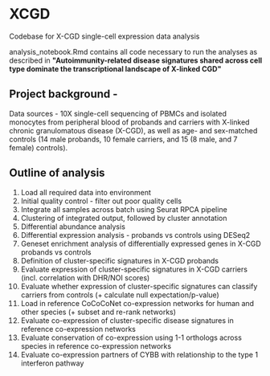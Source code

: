 # XCGD
Codebase for X-CGD single-cell expression data analysis

analysis_notebook.Rmd contains all code necessary to run the analyses as described in 
__"Autoimmunity-related disease signatures shared across cell type dominate the transcriptional landscape of X-linked CGD"__

## Project background - 

Data sources - 10X single-cell sequencing of PBMCs and isolated monocytes from peripheral blood of probands and carriers with X-linked chronic granulomatous disease (X-CGD), as well as age- and sex-matched controls (14 male probands, 10 female carriers, and 15 (8 male, and 7 female) controls).

## Outline of analysis

1. Load all required data into environment
2. Initial quality control - filter out poor quality cells
3. Integrate all samples across batch using Seurat RPCA pipeline
4. Clustering of integrated output, followed by cluster annotation
5. Differential abundance analysis
6. Differential expression analysis - probands vs controls using DESeq2
7. Geneset enrichment analysis of differentially expressed genes in X-CGD probands vs controls
8. Definition of cluster-specific signatures in X-CGD probands
9. Evaluate expression of cluster-specific signatures in X-CGD carriers (incl. correlation with DHR/NOI scores)
10. Evaluate whether expression of cluster-specific signatures can classify carriers from controls (+ calculate null expectation/p-value)
11. Load in reference CoCoCoNet co-expression networks for human and other species (+ subset and re-rank networks)
12. Evaluate co-expression of cluster-specific disease signatures in reference co-expression networks
13. Evaluate conservation of co-expression using 1-1 orthologs across species in reference co-expression networks
14. Evaluate co-expression partners of CYBB with relationship to the type 1 interferon pathway
